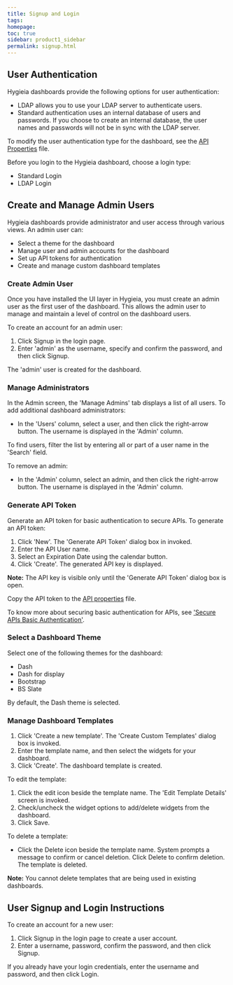 ```yaml
---
title: Signup and Login
tags: 
homepage: 
toc: true
sidebar: product1_sidebar
permalink: signup.html
---
```


## User Authentication

Hygieia dashboards provide the following options for user authentication:

- LDAP allows you to use your LDAP server to authenticate users.
- Standard authentication uses an internal database of users and passwords. If you choose to create an internal database, the user names and passwords will not be in sync with the LDAP server.
<!--- 
Single Sign On (SSO) 
--->

To modify the user authentication type for the dashboard, see the [API Properties](../hygieia/api/api.md#api-properties-file) file.

Before you login to the Hygieia dashboard, choose a login type:
- Standard Login
- LDAP Login
<!--- 
Single Sign On (SSO) 
--->

## Create and Manage Admin Users 

Hygieia dashboards provide administrator and user access through various views. An admin user can:

- Select a theme for the dashboard
- Manage user and admin accounts for the dashboard
- Set up API tokens for authentication
- Create and manage custom dashboard templates

### Create Admin User

Once you have installed the UI layer in Hygieia, you must create an admin user as the first user of the dashboard. This allows the admin user to manage and maintain a level of control on the dashboard users. 

To create an account for an admin user:
1. Click Signup in the login page.
2. Enter 'admin' as the username, specify and confirm the password, and then click Signup.

The 'admin' user is created for the dashboard. 

### Manage Administrators

In the Admin screen, the 'Manage Admins' tab displays a list of all users. To add additional dashboard administrators:

- In the 'Users' column, select a user, and then click the right-arrow button. 
  The username is displayed in the 'Admin' column. 

To find users, filter the list by entering all or part of a user name in the 'Search' field.

To remove an admin:

- In the 'Admin' column, select an admin, and then click the right-arrow button.
  The username is displayed in the 'Admin' column.

### Generate API Token 

Generate an API token for basic authentication to secure APIs. To generate an API token:

1. Click 'New'. The 'Generate API Token' dialog box in invoked.
2. Enter the API User name. 
3. Select an Expiration Date using the calendar button.
4. Click 'Create'. The generated API key is displayed. 

**Note:** The API key is visible only until the 'Generate API Token' dialog box is open.

Copy the API token to the [API properties](../hygieia/api/api.md#api-properties-file) file.

To know more about securing basic authentication for APIs, see ['Secure APIs Basic Authentication'](../hygieia/api/api.md#secure-apis-basic-authentication).

### Select a Dashboard Theme

Select one of the following themes for the dashboard:
- Dash
- Dash for display
- Bootstrap
- BS Slate

By default, the Dash theme is selected.

### Manage Dashboard Templates

1. Click 'Create a new template'. The 'Create Custom Templates' dialog box is invoked.
2. Enter the template name, and then select the widgets for your dashboard.
3. Click 'Create'. The dashboard template is created.

To edit the template:

1. Click the edit icon beside the template name. The 'Edit Template Details' screen is invoked.
2. Check/uncheck the widget options to add/delete widgets from the dashboard.
3. Click Save.

To delete a template:

- Click the Delete icon beside the template name. System prompts a message to confirm or cancel deletion. Click Delete to confirm deletion.
  The template is deleted.

**Note:** You cannot delete templates that are being used in existing dashboards. 

## User Signup and Login Instructions

To create an account for a new user:

1.	Click Signup in the login page to create a user account.
2.	Enter a username, password, confirm the password, and then click Signup.

If you already have your login credentials, enter the username and password, and then click Login.

